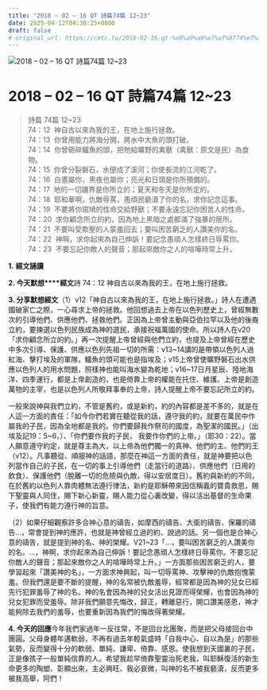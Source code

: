 ```yaml
---
title: "2018 – 02 – 16 QT 詩篇74篇 12~23"
date: 2025-04-12T04:30:25+0800
draft: false
# original_url: https://cmtc.tw/2018-02-16-qt-%e8%a9%a9%e7%af%8774%e7%af%87-1223
---
```


![2018 – 02 – 16 QT 詩篇74篇 12~23](/images/qt.jpg   "2018 – 02 – 16 QT 詩篇74篇 12~23")

# 2018 – 02 – 16 QT 詩篇74篇 12~23

> 詩篇 74篇 12~23  
> 74：12  神自古以來為我的王，在地上施行拯救。  
> 74：13  你曾用能力將海分開，將水中大魚的頭打破。  
> 74：14  你曾砸碎鱷魚的頭，把牠給曠野的禽獸（禽獸：原文是民）為食物。  
> 74：15  你曾分裂磐石，水便成了溪河；你使長流的江河乾了。  
> 74：16  白晝屬你，黑夜也屬你；亮光和日頭是你所預備的。  
> 74：17  地的一切疆界是你所立的；夏天和冬天是你所定的。  
> 74：18  耶和華啊，仇敵辱罵，愚頑民褻瀆了你的名，求你記念這事。  
> 74：19  不要將你斑鳩的性命交給野獸；不要永遠忘記你困苦人的性命。  
> 74：20  求你顧念所立的約，因為地上黑暗之處都滿了強暴的居所。  
> 74：21  不要叫受欺壓的人蒙羞回去；要叫困苦窮乏的人讚美你的名。  
> 74：22  神啊，求你起來為自己伸訴！要記念愚頑人怎樣終日辱罵你。  
> 74：23  不要忘記你敵人的聲音；那起來敵你之人的喧嘩時常上升。

**1.** **經文誦讀**

**2. 今天默想****經文**詩 74：12 神自古以來為我的王，在地上施行拯救。

**3. 分享默想經文**（1）v12「神自古以來為我的王，在地上施行拯救。」詩人在遭遇國破家亡之際，一心尋求上帝的拯救。他回想過去上帝在以色列歷史上，曾經無數次的引導他們、供應他們、拯救他們。正因為上帝曾主動與亞伯拉罕以及他的後裔立約，要揀選以色列民族成為神的選民，承接祝福萬國的使命。所以詩人在v20「求你顧念所立的約。」再一次提醒上帝曾經與他們立約，也提及上帝曾經在歷史中多次引導、保護、供應以色列先祖一切的所需：v13~14講的是帶領以色列人過紅海、擊打埃及的軍隊，鱷魚的頭可能也是指埃及；v15上帝曾使曠野磐石出水供應以色列人的用水問題，照樣神也能叫海水變為乾地；v16~17日月星辰、陸地海洋、四季運行，都是上帝創造的，也是倚靠上帝的權能在托住、維護。上帝是創造萬物的主宰，也是以色列人所敬拜事奉的上帝，詩人提醒上帝不要忘記所立的約。

一般來說神與我們立約，不管是舊約，或是新約，約的內容都是差不多的，就是在人這一方面的責任：「如今你們若實在聽從我的話，遵守我的約，就要在萬民中作屬我的子民，因為全地都是我的。你們要歸我作祭司的國度，為聖潔的國民。」（出埃及記19：5~6，）、「你們要作我的子民， 我要作你們的上帝。」（耶30：22）。當人願意遵守約定，就是尊主為大，以上帝為他們獨一的真神、他們的主、他們的王（v12）。凡事聽從、順服神的話語，那麼在神這一方面的責任，就是神要把以色列當作自己的子民，在一切的事上引導他們（走當行的道路）、供應他們（日用的飲食）、保護他們（脫離一切的危險與仇敵，得以安居度日）。舊約與新約的不同，在於舊約以色列人靠肉體無法遵行律法，新約是耶穌帶來因信稱義的寶貴救恩，賜下聖靈與人同住，賜下新心新靈，賜人能力從心裏改變，得以活出基督的生命果子，使我們有能力遵行神的旨意。

（2）如果仔細觀察許多合神心意的禱告，如摩西的禱告、大衛的禱告、保羅的禱告…，常會提到神的應許，也就是神曾經立過的約、說過的話。另一個也是合神心意的禱告，就是提到神的名、神的榮耀。V21~23「…，要叫困苦窮乏的人讚美你的名。…，神啊，求你起來為自己伸訴！要記念愚頑人怎樣終日辱罵你。不要忘記你敵人的聲音；那起來敵你之人的喧嘩時常上升。」一方面那些困苦窮乏的人，要學習起來「讚美神的名」，一方面求神興起，叫一切辱罵神、攻擊神的仇敵抱愧蒙羞。但我們還是要不斷的提醒，神的名常被仇敵羞辱，經常都是因為神的兒女已經先行犯罪羞辱了神的名。神的名會因為神的兒女活出見證而得榮耀，也會因為神的兒女犯罪而受羞辱。除非我們願意先悔改，歸正，轉離惡行，開口讚美感恩，神才能夠除去我們的羞辱，也要重新因為我們的悔改得著榮耀。

**4. 今天的回應**今年我們家過年一反往常，不是回台北團聚，而是把父母接回台中團圓。父母身體年邁軟弱，不再有過去年輕氣盛時「自我中心、自以為是」的那些氣勢，反而變得十分的軟弱、單純、謙卑、倚靠、感恩。使我想到天國裏的子民，正是像孩子一般單純信靠的人。希望我趁早倚靠聖靈治死老我，叫耶穌復活的新生命更多的陶塑、彰顯出來，主必興旺、我必衰微，叫神的名不被我褻瀆，反而更多被我高舉，阿們！